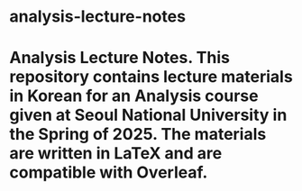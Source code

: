 # analysis-lecture-notes
# Analysis Lecture Notes.  This repository contains lecture materials in Korean for an Analysis course given at Seoul National University in the Spring of 2025.   The materials are written in LaTeX and are compatible with Overleaf.
